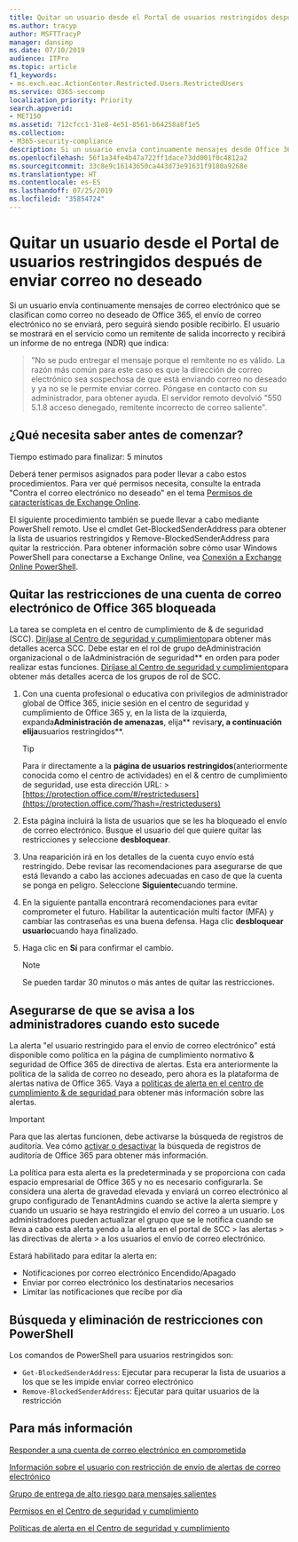 ```yaml
---
title: Quitar un usuario desde el Portal de usuarios restringidos después de enviar correo no deseado
ms.author: tracyp
author: MSFTTracyP
manager: dansimp
ms.date: 07/10/2019
audience: ITPro
ms.topic: article
f1_keywords:
- ms.exch.eac.ActionCenter.Restricted.Users.RestrictedUsers
ms.service: O365-seccomp
localization_priority: Priority
search.appverid:
- MET150
ms.assetid: 712cfcc1-31e8-4e51-8561-b64258a8f1e5
ms.collection:
- M365-security-compliance
description: Si un usuario envía continuamente mensajes desde Office 365 se clasifican como correo no deseado, se le bloqueará para que no pueda enviar más mensajes de correo electrónico.
ms.openlocfilehash: 56f1a34fe4b47a722ff1dace73dd001f0c4812a2
ms.sourcegitcommit: 33c8e9c16143650ca443d73e91631f9180a9268e
ms.translationtype: HT
ms.contentlocale: es-ES
ms.lasthandoff: 07/25/2019
ms.locfileid: "35854724"
---
```

# <a name="removing-a-user-from-the-restricted-users-portal-after-sending-spam-email"></a>Quitar un usuario desde el Portal de usuarios restringidos después de enviar correo no deseado

Si un usuario envía continuamente mensajes de correo electrónico que se clasifican como correo no deseado de Office 365, el envío de correo electrónico no se enviará, pero seguirá siendo posible recibirlo. El usuario se mostrará en el servicio como un remitente de salida incorrecto y recibirá un informe de no entrega (NDR) que indica:

> "No se pudo entregar el mensaje porque el remitente no es válido. La razón más común para este caso es que la dirección de correo electrónico sea sospechosa de que está enviando correo no deseado y ya no se le permite enviar correo.  Póngase en contacto con su administrador, para obtener ayuda. El servidor remoto devolvió "550 5.1.8 acceso denegado, remitente incorrecto de correo saliente".

## <a name="what-do-you-need-to-know-before-you-begin"></a>¿Qué necesita saber antes de comenzar?
<a name="sectionSection0"> </a>

Tiempo estimado para finalizar: 5 minutos
  
Deberá tener permisos asignados para poder llevar a cabo estos procedimientos. Para ver qué permisos necesita, consulte la entrada "Contra el correo electrónico no deseado" en el tema [Permisos de características de Exchange Online](http://technet.microsoft.com/library/15073ce1-0917-403b-8839-02a2ebc96e16.aspx).

El siguiente procedimiento también se puede llevar a cabo mediante PowerShell remoto. Use el cmdlet Get-BlockedSenderAddress para obtener la lista de usuarios restringidos y Remove-BlockedSenderAddress para quitar la restricción. Para obtener información sobre cómo usar Windows PowerShell para conectarse a Exchange Online, vea [Conexión a Exchange Online PowerShell](https://go.microsoft.com/fwlink/p/?linkid=396554).

## <a name="remove-restrictions-for-a-blocked-office-365-email-account"></a>Quitar las restricciones de una cuenta de correo electrónico de Office 365 bloqueada

La tarea se completa en el centro de cumplimiento de & de seguridad (SCC). [Diríjase al Centro de seguridad y cumplimiento](go-to-the-securitycompliance-center.md)para obtener más detalles acerca SCC. Debe estar en el rol de grupo deAdministración organizacional o de laAdministración de seguridad** en orden para poder realizar estas funciones. [Diríjase al Centro de seguridad y cumplimiento](permissions-in-the-security-and-compliance-center.md)para obtener más detalles acerca de los grupos de rol de SCC.

1. Con una cuenta profesional o educativa con privilegios de administrador global de Office 365, inicie sesión en el centro de seguridad y cumplimiento de Office 365 y, en la lista de la izquierda, expanda**Administración de amenazas**, elija** revisar**y, a continuación elija**usuarios restringidos**.
    
    > [!TIP]
    > Para ir directamente a la **página de usuarios restringidos**(anteriormente conocida como el centro de actividades) en el &amp; centro de cumplimiento de seguridad, use esta dirección URL: > [https://protection.office.com/#/restrictedusers](https://protection.office.com/?hash=/restrictedusers)

2. Esta página incluirá la lista de usuarios que se les ha bloqueado el envío de correo electrónico.  Busque el usuario del que quiere quitar las restricciones y seleccione **desbloquear**.

3. Una reaparición irá en los detalles de la cuenta cuyo envío está restringido. Debe revisar las recomendaciones para asegurarse de que está llevando a cabo las acciones adecuadas en caso de que la cuenta se ponga en peligro. Seleccione **Siguiente**cuando termine.

4. En la siguiente pantalla encontrará recomendaciones para evitar comprometer el futuro. Habilitar la autenticación multi factor (MFA) y cambiar las contraseñas es una buena defensa. Haga clic **desbloquear usuario**cuando haya finalizado.

5. Haga clic en **Sí** para confirmar el cambio.

    > [!NOTE]
    > Se pueden tardar 30 minutos o más antes de quitar las restricciones. 

## <a name="making-sure-admins-are-alerted-when-this-happens"></a>Asegurarse de que se avisa a los administradores cuando esto sucede

La alerta "el usuario restringido para el envío de correo electrónico" está disponible como política en la página de cumplimiento normativo & seguridad de Office 365 de directiva de alertas. Esta era anteriormente la política de la salida de correo no deseado, pero ahora es la plataforma de alertas nativa de Office 365. Vaya a [políticas de alerta en el centro de cumplimiento & de seguridad ](alert-policies.md)para obtener más información sobre las alertas.

> [!IMPORTANT]
> Para que las alertas funcionen, debe activarse la búsqueda de registros de auditoría. Vea cómo [activar o desactivar](turn-audit-log-search-on-or-off.md) la búsqueda de registros de auditoría de Office 365 para obtener más información.

La política para esta alerta es la predeterminada y se proporciona con cada espacio empresarial de Office 365 y no es necesario configurarla. Se considera una alerta de gravedad elevada y enviará un correo electrónico al grupo configurado de TenantAdmins cuando se active la alerta siempre y cuando un usuario se haya restringido el envío del correo a un usuario. Los administradores pueden actualizar el grupo que se le notifica cuando se lleva a cabo esta alerta yendo a la alerta en el portal de SCC > las alertas > las directivas de alerta > a los usuarios el envío de correo electrónico.

Estará habilitado para editar la alerta en:
- Notificaciones por correo electrónico Encendido/Apagado
- Enviar por correo electrónico los destinatarios necesarios
- Limitar las notificaciones que recibe por día

## <a name="checking-for-and-removing-restrictions-using-powershell"></a>Búsqueda y eliminación de restricciones con PowerShell
Los comandos de PowerShell para usuarios restringidos son:
- `Get-BlockedSenderAddress`: Ejecutar para recuperar la lista de usuarios a los que se les impide enviar correo electrónico
- `Remove-BlockedSenderAddress`: Ejecutar para quitar usuarios de la restricción

## <a name="for-more-information"></a>Para más información

[Responder a una cuenta de correo electrónico en comprometida](responding-to-a-compromised-email-account.md)

[Información sobre el usuario con restricción de envío de alertas de correo electrónico](https://docs.microsoft.com/es-ES/office365/securitycompliance/alert-policies)

[Grupo de entrega de alto riesgo para mensajes salientes](high-risk-delivery-pool-for-outbound-messages.md)

[Permisos en el Centro de seguridad y cumplimiento](permissions-in-the-security-and-compliance-center.md)

[Políticas de alerta en el Centro de seguridad y cumplimiento](https://docs.microsoft.com/es-ES/office365/securitycompliance/alert-policies)
